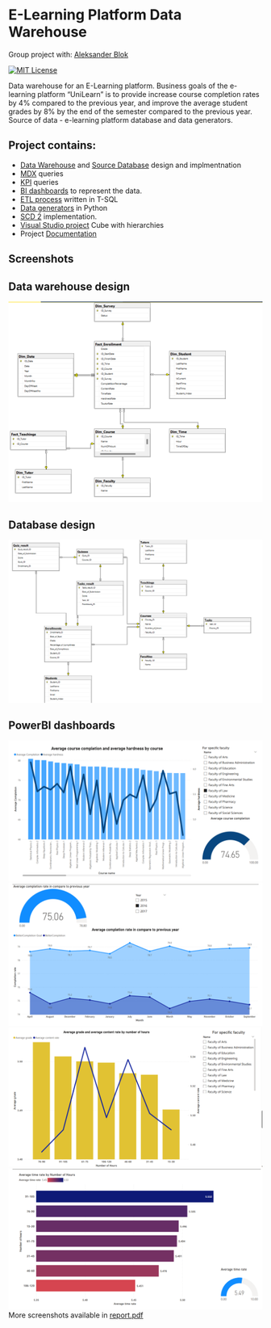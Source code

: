 
# E-Learning Platform Data Warehouse
Group project with: [Aleksander Blok](https://github.com/olekblok)

[![MIT License](https://img.shields.io/badge/License-MIT-green.svg)](https://choosealicense.com/licenses/mit/)

Data warehouse for an E-Learning platform. Business goals of the e-learning platform “UniLearn” is to provide increase course completion rates by 4% compared to the previous year, and improve the average student grades by 8% by the end of the semester compared to the previous year. Source of data - e-learning platform database and data generators.

## Project contains: 
  - [Data Warehouse](https://github.com/kasztanators/Data-Warehouse-E-learning-platform/blob/main/ETL/DWCreate.sql) and [Source Database](https://github.com/kasztanators/Data-Warehouse-E-learning-platform/tree/main/RelationalDB) design and implmentnation
  -  [MDX](https://github.com/kasztanators/Data-Warehouse-E-learning-platform/blob/main/Queries/MDXQuery.mdx) queries
  -  [KPI](https://github.com/kasztanators/Data-Warehouse-E-learning-platform/blob/main/Queries/KPI.txt) queries
  -  [BI dashboards](https://github.com/kasztanators/Data-Warehouse-E-learning-platform/blob/main/powerBi/report.pdf)  to represent the data.
  -  [ETL process](https://github.com/kasztanators/Data-Warehouse-E-learning-platform/tree/main/ETL) written in T-SQL
  -  [Data generators](https://github.com/kasztanators/Data-Warehouse-E-learning-platform/tree/main/generator) in Python
  -  [SCD 2](https://github.com/kasztanators/Data-Warehouse-E-learning-platform/blob/main/ETL/ETL_load_students.sql) implementation.
  -  [Visual Studio project](https://github.com/kasztanators/Data-Warehouse-E-learning-platform/tree/main/Visual_Studio_proj) Cube with hierarchies
  -  Project [Documentation](https://github.com/kasztanators/Data-Warehouse-E-learning-platform/tree/main/project_report)

## Screenshots


## Data warehouse design

![Screenshot 5](/screens/DWscreen.png)

## Database design
![Screenshot 6](/screens/DBscreen.png)


## PowerBI dashboards
![Screenshot 1](/screens/CompletionScreen.png)
![Screenshot 2](/screens/KPIscreen.png)
![Screenshot 3](/screens/AvgGrade.png)
![Screenshot 4](/screens/NumHoursScreen.png)
More screenshots available in [report.pdf](https://github.com/kasztanators/Data-Warehouse-E-learning-platform/blob/main/powerBi/report.pdf)
